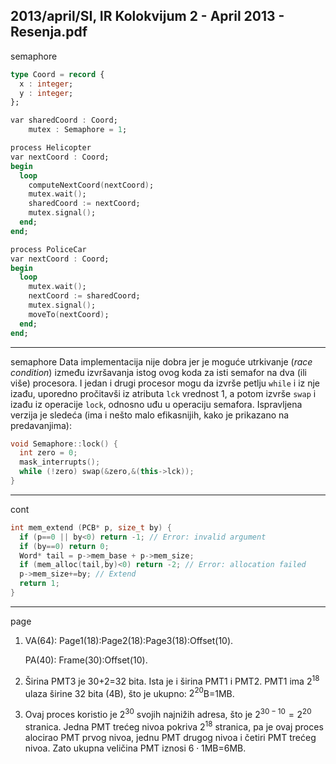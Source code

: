 2013/april/SI, IR Kolokvijum 2 - April 2013 - Resenja.pdf
--------------------------------------------------------------------------------
semaphore
```ada
type Coord = record {
  x : integer;
  y : integer;
};

var sharedCoord : Coord;
    mutex : Semaphore = 1;

process Helicopter
var nextCoord : Coord;
begin
  loop
    computeNextCoord(nextCoord);
    mutex.wait();
    sharedCoord := nextCoord;
    mutex.signal();
  end;
end;

process PoliceCar
var nextCoord : Coord;
begin
  loop
    mutex.wait();
    nextCoord := sharedCoord;
    mutex.signal();
    moveTo(nextCoord);
  end;
end;
```

--------------------------------------------------------------------------------
semaphore
Data implementacija nije dobra jer je moguće utrkivanje (*race condition*) između izvršavanja
istog ovog koda za isti semafor na dva (ili više) procesora. I jedan i drugi procesor mogu da
izvrše petlju `while` i iz nje izađu, uporedno pročitavši iz atributa `lck` vrednost 1,  a potom
izvrše `swap` i izađu iz operacije `lock`, odnosno uđu u operaciju semafora. Ispravljena verzija
je sledeća (ima i nešto malo efikasnijih, kako je prikazano na predavanjima):
```cpp
void Semaphore::lock() {
  int zero = 0;
  mask_interrupts();
  while (!zero) swap(&zero,&(this->lck));
}
```

--------------------------------------------------------------------------------
cont
```cpp
int mem_extend (PCB* p, size_t by) {
  if (p==0 || by<0) return -1; // Error: invalid argument
  if (by==0) return 0;
  Word* tail = p->mem_base + p->mem_size;
  if (mem_alloc(tail,by)<0) return -2; // Error: allocation failed
  p->mem_size+=by; // Extend
  return 1;
}
```

--------------------------------------------------------------------------------
page
1. VA(64): Page1(18):Page2(18):Page3(18):Offset(10).

   PA(40): Frame(30):Offset(10).
2. Širina PMT3 je 30+2=32 bita. Ista je i širina PMT1 i PMT2. PMT1 ima $2^{18}$ ulaza širine 32 bita (4B), što je ukupno: $2^{20}$B=1MB.
3. Ovaj proces koristio je $2^{30}$ svojih najnižih adresa, što je $2^{30-10}=2^{20}$ stranica. Jedna PMT trećeg nivoa pokriva $2^{18}$ stranica, pa je ovaj proces alocirao PMT prvog nivoa, jednu PMT drugog nivoa i četiri PMT trećeg nivoa. Zato ukupna veličina PMT iznosi $6\cdot1$MB=6MB.
